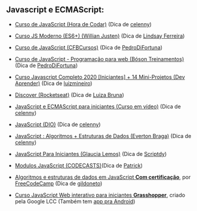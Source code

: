 ## Javascript e ECMAScript:

- [Curso de JavaScript (Hora de Codar)](https://www.youtube.com/playlist?list=PLnDvRpP8BneysKU8KivhnrVaKpILD3gZ6) (Dica de [celenny](https://github.com/celenny))

- [Curso JS Moderno (ES6+) (Willian Justen)](https://www.youtube.com/playlist?list=PLlAbYrWSYTiPQ1BE8klOtheBC0mtL3hEi) (Dica de [Lindsay Ferreira](https://github.com/linferreira))

- [Curso de JavaScript (CFBCursos)](https://www.youtube.com/watch?v=E4DBTqgxHGM&list=PLx4x_zx8csUg_AxxbVWHEyAJ6cBdsYc0T) (Dica de [PedroDiFortuna](https://github.com/PedroDiFortuna))

- [Curso de JavaScript - Programação para web (Bóson Treinamentos)](https://www.youtube.com/watch?v=BL8yf44GnXs&list=PLucm8g_ezqNrXkDWHtgvtU9RGuauEs_xz) (Dica de [PedroDiFortuna](https://github.com/PedroDiFortuna))

- [Curso Javascript Completo 2020 [Iniciantes] + 14 Mini-Projetos (Dev Aprender)](https://youtu.be/i6Oi-YtXnAU) (Dica de [luizmineiro](https://github.com/luizmineiro))

- [Discover (Rocketseat)](https://www.rocketseat.com.br/) (Dica de [Luiza Bruna](https://github.com/Brunalu28))

- [JavaScript e ECMAScript para iniciantes (Curso em vídeo)](https://www.youtube.com/watch?v=1-w1RfGIov4&list=PLHz_AreHm4dlsK3Nr9GVvXCbpQyHQl1o1) (Dica de [celenny](https://github.com/celenny))

- [JavaScript (DIO)](https://web.dio.me/browse?editorial=f0e3024b-5d04-40bc-82ee-815904eeee8c&page=1) (Dica de [celenny](https://github.com/celenny))

- [JavaScript : Algoritmos + Estruturas de Dados (Everton Braga)](https://www.youtube.com/playlist?list=PLpfKv2Mn_c-HTFozSx8iplzzBlQJnPs2j) (Dica de [celenny](https://github.com/celenny))

- [JavaScript Para Iniciantes (Glaucia Lemos)](https://www.youtube.com/playlist?list=PLb2HQ45KP0WsFop0pItGSUYl6baYjKEye) (Dica de [Scriptdy](https://github.com/scriptdy))

- [Modulos JavaScript (CODECASTS)](https://www.youtube.com/playlist?list=PLy5T05I_eQYNs5FHlBGLyUA1GP7LEIcUL)(Dica de [Patrick](https://github.com/patrick0806))

- [Algoritmos e estruturas de dados em JavaScript **Com certificação**](https://www.freecodecamp.org/portuguese/learn/javascript-algorithms-and-data-structures/), por [FreeCodeCamp](https://www.freecodecamp.org/) (Dica de [gildoneto](https://github.com/gildoneto))

- [Curso JavaScript Web interativo para iniciantes **Grasshopper**](https://learn.grasshopper.app/), criado pela Google LCC (Também tem [app pra Android](https://play.google.com/store/apps/details?id=com.area120.grasshopper&hl=pt_BR&gl=US))

